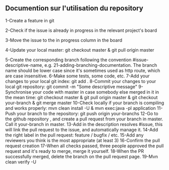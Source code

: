  Documention sur l'utilisation du repository
 -------------------------------------------
 1-Create a feature in git 
 
 2-Check if the issue is already in progress in the relevant project's board
 
 3-Move the issue to the in progress column in the board
 
4-Update your local master: git checkout master & git pull origin master

5-Create the corresponding branch following the convention #issue-descriptive-name, e.g. 21-adding-branching-documentation. The branch name should be lower case since it's sometimes used as http route, which are case insensitive.
6-Make some tests, some code, etc.
7-Add your changes to your local git index: git add .
8-Commit your changes to your local git repository: git commit -m "Some descriptive message"
9-Synchronise your code with master in case somebody else merged in it in the mean time: git checkout master & git pull origin master & git checkout your-branch & git merge master
10-Check locally if your branch is compiling and works properly: mvn clean install -U & mvn exec:java -pl application
11-Push your branch to the repository: git push origin your-branchs
12-Go to the github repository , and create a pull request from your branch in master. Call it your-branch in master.
13-Add in the description resolves #issue, this will link the pull request to the issue, and automatically manage it.
14-Add the right label in the pull request: feature / bugfix / etc.
15-Add any reviewers you think is the most appropriate (at least 3)
16-Confirm the pull request creation
17-When all checks passed, three people approved the pull request and it's ready to merge, merge it yourself.
18-When the PR successfully merged, delete the branch on the pull request page.
19-Mvn clean verify -U
